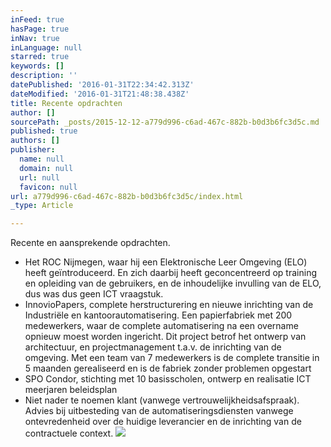 ```yaml
---
inFeed: true
hasPage: true
inNav: true
inLanguage: null
starred: true
keywords: []
description: ''
datePublished: '2016-01-31T22:34:42.313Z'
dateModified: '2016-01-31T21:48:38.438Z'
title: Recente opdrachten
author: []
sourcePath: _posts/2015-12-12-a779d996-c6ad-467c-882b-b0d3b6fc3d5c.md
published: true
authors: []
publisher:
  name: null
  domain: null
  url: null
  favicon: null
url: a779d996-c6ad-467c-882b-b0d3b6fc3d5c/index.html
_type: Article

---
```

Recente en aansprekende opdrachten.

* Het ROC Nijmegen, waar hij een Elektronische Leer Omgeving (ELO) heeft geïntroduceerd. En zich daarbij heeft geconcentreerd op training en opleiding van de gebruikers, en de inhoudelijke invulling van de ELO, dus was dus geen ICT vraagstuk.
* InnovioPapers, complete herstructurering en nieuwe inrichting van de Industriële en kantoorautomatisering. Een papierfabriek met 200 medewerkers, waar de complete automatisering na een overname opnieuw moest worden ingericht. Dit project betrof het ontwerp van architectuur, en projectmanagement t.a.v. de inrichting van de omgeving. Met een team van 7 medewerkers is de complete transitie in 5 maanden gerealiseerd en is de fabriek zonder problemen opgestart
* SPO Condor, stichting met 10 basisscholen, ontwerp en realisatie ICT meerjaren beleidsplan
* Niet nader te noemen klant (vanwege vertrouwelijkheidsafspraak). Advies bij uitbesteding van de automatiseringsdiensten vanwege ontevredenheid over de huidige leverancier en de inrichting van de contractuele context.
![](https://the-grid-user-content.s3-us-west-2.amazonaws.com/883f384a-0c99-4b35-8de5-3e7be67d3a74.jpg)